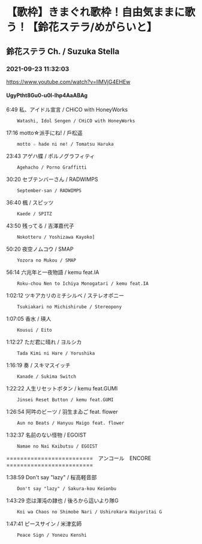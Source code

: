 # 【歌枠】きまぐれ歌枠！自由気ままに歌う！【鈴花ステラ/めがらいと】
## 鈴花ステラ Ch. / Suzuka Stella
### 2021-09-23 11:32:03
https://www.youtube.com/watch?v=llMVjG4EHEw
#### UgyPtht8Gu0-u0I-lhp4AaABAg
6:49	私、アイドル宣言 / CHiCO with HoneyWorks

		Watashi, Idol Sengen / CHiCO with HoneyWorks



17:16	motto☆派手にね! / 戶松遥

		motto ☆ hade ni ne! / Tomatsu Haruka



23:43	アゲハ蝶 / ポルノグラフィティ

		Agehacho / Porno Graffitti



30:20	セブテンバーさん / RADWIMPS

		September-san / RADWIMPS



36:40	楓 / スピッツ

		Kaede / SPITZ



43:50	残ってる / 吉澤嘉代子

		Nokotteru / Yoshizawa Kayoko]



50:20	夜空ノムコウ / SMAP

		Yozora no Mukou / SMAP



56:14	六兆年と一夜物語 / kemu feat.IA

		Roku-chou Nen to Ichiya Monogatari / kemu feat.IA



1:02:12	ツキアカリのミチシルベ / ステレオポニー

		Tsukiakari no Michishirube / Stereopony



1:07:05	香水 / 瑛人

		Kousui / Eito



1:12:27	ただ君に晴れ / ヨルシカ

		Tada Kimi ni Hare / Yorushika



1:16:19	奏 / スキマスイッチ

		Kanade / Sukima Switch



1:22:22	人生リセットボタン / kemu feat.GUMI

		Jinsei Reset Button / kemu feat.GUMI



1:26:54	阿吽のビーツ / 羽生まゐご feat. flower

		Aun no Beats / Hanyuu Maigo feat. flower



1:32:37	名前のない怪物 / EGOIST

		Namae no Nai Kaibutsu / EGOIST



=========================　アンコール　ENCORE　=========================



1:38:59	Don't say "lazy" / 桜高軽音部

		Don't say "lazy" / Sakura-kou Keionbu



1:43:29	恋は渾沌の隷也 / 後ろから這いより隊G

		Koi wa Chaos no Shimobe Nari / Ushirokara Haiyoritai G



1:47:41	ピースサイン / 米津玄師

		Peace Sign / Yonezu Kenshi

